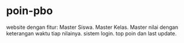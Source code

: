 # poin-pbo
website dengan fitur: Master Siswa. Master Kelas. Master nilai dengan keterangan waktu tiap nilainya. sistem login.  top poin dan last update.
